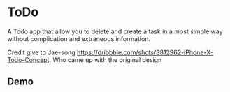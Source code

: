 # ToDo
A Todo app that allow you to delete and create a task in a most simple way without complication and extraneous information.

Credit give to Jae-song https://dribbble.com/shots/3812962-iPhone-X-Todo-Concept. Who came up with the original design



## Demo

